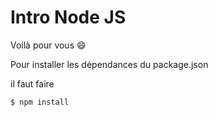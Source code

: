 # Intro Node JS

Voilà pour vous :smile:

Pour installer les dépendances du package.json

il faut faire

```shell
$ npm install
```
